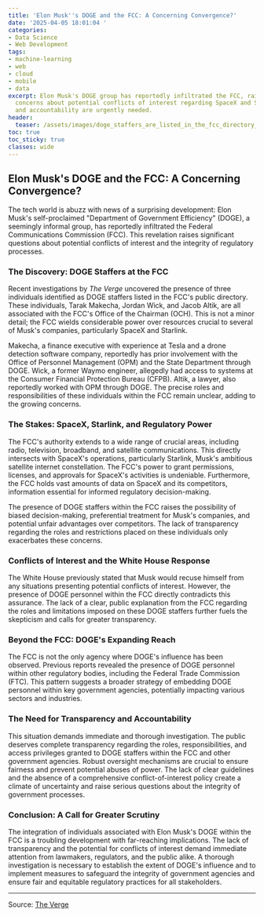 ```yaml
---
title: 'Elon Musk''s DOGE and the FCC: A Concerning Convergence?'
date: '2025-04-05 18:01:04 '
categories:
- Data Science
- Web Development
tags:
- machine-learning
- web
- cloud
- mobile
- data
excerpt: Elon Musk's DOGE group has reportedly infiltrated the FCC, raising serious
  concerns about potential conflicts of interest regarding SpaceX and Starlink.  Transparency
  and accountability are urgently needed.
header:
  teaser: /assets/images/doge_staffers_are_listed_in_the_fcc_directory_20250405180100.jpg
toc: true
toc_sticky: true
classes: wide
---
```


## Elon Musk's DOGE and the FCC: A Concerning Convergence?

The tech world is abuzz with news of a surprising development:  Elon Musk's self-proclaimed "Department of Government Efficiency" (DOGE), a seemingly informal group, has reportedly infiltrated the Federal Communications Commission (FCC).  This revelation raises significant questions about potential conflicts of interest and the integrity of regulatory processes.

### The Discovery: DOGE Staffers at the FCC

Recent investigations by *The Verge* uncovered the presence of three individuals identified as DOGE staffers listed in the FCC's public directory.  These individuals, Tarak Makecha, Jordan Wick, and Jacob Altik, are all associated with the FCC's Office of the Chairman (OCH).  This is not a minor detail; the FCC wields considerable power over resources crucial to several of Musk's companies, particularly SpaceX and Starlink.

Makecha, a finance executive with experience at Tesla and a drone detection software company, reportedly has prior involvement with the Office of Personnel Management (OPM) and the State Department through DOGE.  Wick, a former Waymo engineer, allegedly had access to systems at the Consumer Financial Protection Bureau (CFPB). Altik, a lawyer, also reportedly worked with OPM through DOGE.  The precise roles and responsibilities of these individuals within the FCC remain unclear, adding to the growing concerns.

### The Stakes:  SpaceX, Starlink, and Regulatory Power

The FCC's authority extends to a wide range of crucial areas, including radio, television, broadband, and satellite communications.  This directly intersects with SpaceX's operations, particularly Starlink, Musk's ambitious satellite internet constellation.  The FCC's power to grant permissions, licenses, and approvals for SpaceX's activities is undeniable.  Furthermore, the FCC holds vast amounts of data on SpaceX and its competitors, information essential for informed regulatory decision-making.

The presence of DOGE staffers within the FCC raises the possibility of biased decision-making, preferential treatment for Musk's companies, and potential unfair advantages over competitors. The lack of transparency regarding the roles and restrictions placed on these individuals only exacerbates these concerns.

### Conflicts of Interest and the White House Response

The White House previously stated that Musk would recuse himself from any situations presenting potential conflicts of interest. However, the presence of DOGE personnel within the FCC directly contradicts this assurance.  The lack of a clear, public explanation from the FCC regarding the roles and limitations imposed on these DOGE staffers further fuels the skepticism and calls for greater transparency.

### Beyond the FCC: DOGE's Expanding Reach

The FCC is not the only agency where DOGE's influence has been observed.  Previous reports revealed the presence of DOGE personnel within other regulatory bodies, including the Federal Trade Commission (FTC).  This pattern suggests a broader strategy of embedding DOGE personnel within key government agencies, potentially impacting various sectors and industries.

### The Need for Transparency and Accountability

This situation demands immediate and thorough investigation.  The public deserves complete transparency regarding the roles, responsibilities, and access privileges granted to DOGE staffers within the FCC and other government agencies.  Robust oversight mechanisms are crucial to ensure fairness and prevent potential abuses of power.  The lack of clear guidelines and the absence of a comprehensive conflict-of-interest policy create a climate of uncertainty and raise serious questions about the integrity of government processes.

### Conclusion:  A Call for Greater Scrutiny

The integration of individuals associated with Elon Musk's DOGE within the FCC is a troubling development with far-reaching implications.  The lack of transparency and the potential for conflicts of interest demand immediate attention from lawmakers, regulators, and the public alike.  A thorough investigation is necessary to establish the extent of DOGE's influence and to implement measures to safeguard the integrity of government agencies and ensure fair and equitable regulatory practices for all stakeholders.

---

Source: [The Verge](https://www.theverge.com/news/644031/doge-federal-communications-commission-directory)